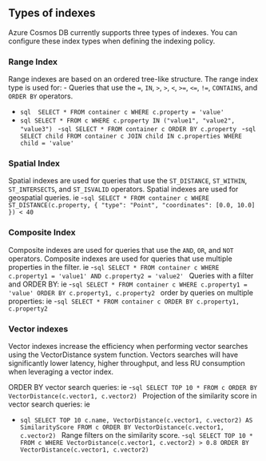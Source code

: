 <!-- (https://learn.microsoft.com/en-us/azure/cosmos-db/index-overview#index-kinds) -->
## Types of indexes
Azure Cosmos DB currently supports three types of indexes. You can configure these index types when defining the indexing policy.

### Range Index
Range indexes are based on an ordered tree-like structure. The range index type is used for: -  Queries that use the `=`, `IN`, `>`, `>`, `<`, `>=`, `<=`, `!=`, `CONTAINS`, and `ORDER BY` operators.
- `sql 
SELECT * FROM container c WHERE c.property = 'value'
`
- `sql
SELECT * FROM c WHERE c.property IN ("value1", "value2", "value3")
`
-`sql
SELECT * FROM container c ORDER BY c.property
`
-`sql
SELECT child FROM container c JOIN child IN c.properties WHERE child = 'value'
`

### Spatial Index
Spatial indexes are used for queries that use the `ST_DISTANCE`, `ST_WITHIN`, `ST_INTERSECTS`, and `ST_ISVALID` operators. Spatial indexes are used for geospatial queries. ie
-`sql
SELECT * FROM container c WHERE ST_DISTANCE(c.property, { "type": "Point", "coordinates": [0.0, 10.0] }) < 40
`

### Composite Index
Composite indexes are used for queries that use the `AND`, `OR`, and `NOT` operators. Composite indexes are used for queries that use multiple properties in the filter. ie
-`sql
SELECT * FROM container c WHERE c.property1 = 'value1' AND c.property2 = 'value2'
`
Queries with a filter and ORDER BY: ie
-`sql
SELECT * FROM container c WHERE c.property1 = 'value' ORDER BY c.property1, c.property2
`
order by queries on multiple properties: ie
-`sql
SELECT * FROM container c ORDER BY c.property1, c.property2
`

### Vector indexes
Vector indexes increase the efficiency when performing vector searches using the VectorDistance system function. Vectors searches will have significantly lower latency, higher throughput, and less RU consumption when leveraging a vector index.

ORDER BY vector search queries: ie
-`sql
SELECT TOP 10 *
FROM c
ORDER BY VectorDistance(c.vector1, c.vector2)
`
Projection of the similarity score in vector search queries: ie
- `sql
SELECT TOP 10 c.name, VectorDistance(c.vector1, c.vector2) AS SimilarityScore
FROM c
ORDER BY VectorDistance(c.vector1, c.vector2)
`
Range filters on the similarity score.
-`sql
SELECT TOP 10 *
FROM c
WHERE VectorDistance(c.vector1, c.vector2) > 0.8
ORDER BY VectorDistance(c.vector1, c.vector2)
`